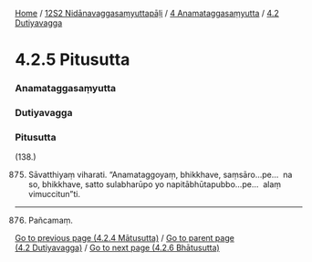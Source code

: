 
[Home](/) / [12S2 Nidānavaggasaṃyuttapāḷi](/tipitaka/12S2.md) / [4 Anamataggasaṃyutta](/tipitaka/12S2/4.md) / [4.2 Dutiyavagga](/tipitaka/12S2/4/4.2.md)

# 4.2.5 Pitusutta

### Anamataggasaṃyutta

### Dutiyavagga

### Pitusutta

(138.)

875. Sāvatthiyaṃ viharati. “Anamataggoyaṃ, bhikkhave, saṃsāro…pe…  na so, bhikkhave, satto sulabharūpo yo napitābhūtapubbo…pe…  alaṃ vimuccitun”ti.

---

876. Pañcamaṃ.



[Go to previous page (4.2.4 Mātusutta)](/tipitaka/12S2/4/4.2/4.2.4.md) / [Go to parent page (4.2 Dutiyavagga)](/tipitaka/12S2/4/4.2.md) / [Go to next page (4.2.6 Bhātusutta)](/tipitaka/12S2/4/4.2/4.2.6.md)


